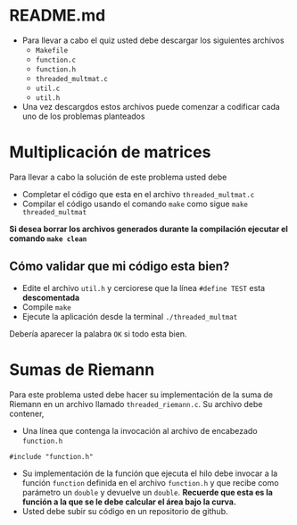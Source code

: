 # README.md

* Para llevar a cabo el quiz usted debe descargar los siguientes archivos
  * `Makefile`
  * `function.c`
  * `function.h`
  * `threaded_multmat.c`
  * `util.c`
  * `util.h`
* Una vez descargdos estos archivos puede comenzar a codificar cada uno de los problemas planteados


Multiplicación de matrices
==========================
Para llevar a cabo la solución de este problema usted debe
* Completar el código que esta en el archivo `threaded_multmat.c`
* Compilar el código usando el comando `make` como sigue `make threaded_multmat`

**Si desea borrar los archivos generados durante la compilación ejecutar el comando `make clean`**

Cómo validar que mi código esta bien?
-------------------------------------
* Edite el archivo `util.h` y cerciorese que la línea `#define TEST` esta **descomentada**
* Compile `make`
* Ejecute la aplicación desde la terminal `./threaded_multmat`

Debería aparecer la palabra `OK` si todo esta bien.

Sumas de Riemann
================
Para este problema usted debe hacer su implementación de la suma de Riemann en un archivo llamado `threaded_riemann.c`. 
Su archivo debe contener,
* Una línea que contenga la invocación al archivo de encabezado `function.h`
```
#include "function.h"
```
* Su implementación de la función que ejecuta el hilo debe invocar a la función `function` definida en el archivo `function.h` y que recibe como parámetro un `double` y devuelve un `double`. 
**Recuerde que esta es la función a la que se le debe calcular el área bajo la curva.**
* Usted debe subir su código en un repositorio de github.
